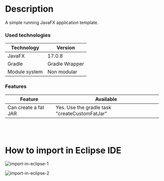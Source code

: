# Description

A simple running JavaFX application template.

### Used technologies

| Technology    | Version        |
|---------------|----------------|
| JavaFX        | 17.0.8         |
| Gradle        | Gradle Wrapper |
| Module system | Non modular    |

### Features

| Feature              | Available                                     |
|----------------------|-----------------------------------------------|
| Can create a fat JAR | Yes. Use the gradle task "createCustomFatJar" |  



<br><br>
# How to import in Eclipse IDE

![import-in-eclipse-1](https://github.com/davidweber411/JavaFxAppMavenNonModular/assets/108978258/5c554853-0966-41c7-8b77-17b414f5e174)

![import-in-eclipse-2](https://github.com/davidweber411/JavaFxAppMavenNonModular/assets/108978258/43c7bdec-f189-4809-87c5-90476d615556)
